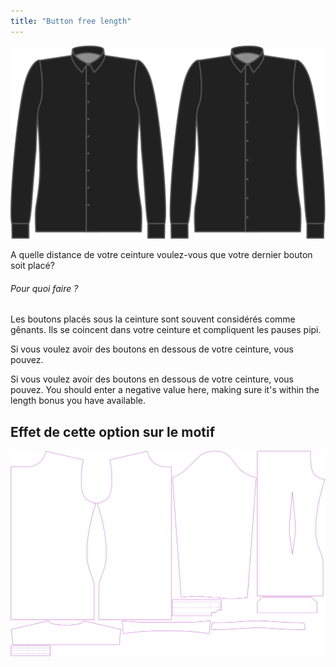 ```yaml
---
title: "Button free length"
---
```


![Longueur sans bouton](./buttonfreelength.svg)

A quelle distance de votre ceinture voulez-vous que votre dernier bouton soit placé?

<Note>

###### Pour quoi faire ?

Les boutons placés sous la ceinture sont souvent considérés comme gênants.
Ils se coincent dans votre ceinture et compliquent les pauses pipi.

Si vous voulez avoir des boutons en dessous de votre ceinture, vous pouvez.

Si vous voulez avoir des boutons en dessous de votre ceinture, vous pouvez. You should enter a negative value here,
making sure it's within the length bonus you have available.

</Note>

## Effet de cette option sur le motif

![Cette image montre l'effet de cette option en superposant plusieurs variantes qui ont une valeur différente pour cette option](simon_buttonfreelength_sample.svg "Effet de cette option sur le modèle")
